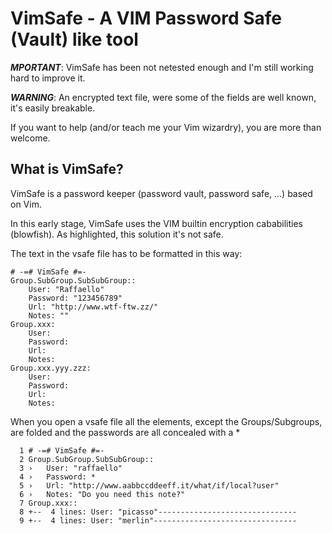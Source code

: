VimSafe - A VIM Password Safe (Vault) like tool
===============================================

***MPORTANT***: VimSafe has been not netested enough and I'm still working hard to improve it.

***WARNING***: An encrypted text file, were some of the fields are well known, it's easily breakable.

If you want to help (and/or teach me your Vim wizardry), you are more than welcome.

What is VimSafe?
----

VimSafe is a password keeper (password vault, password safe, ...) based on Vim.

In this early stage, VimSafe uses the VIM builtin encryption cababilities (blowfish). As highlighted, this solution it's not  safe.

The text in the vsafe file has to be formatted in this way:

``` vsafe
# -=# VimSafe #=-
Group.SubGroup.SubSubGroup::
    User: "Raffaello"
    Password: "123456789"
    Url: "http://www.wtf-ftw.zz/"
    Notes: ""
Group.xxx:
    User:
    Password:
    Url:
    Notes:
Group.xxx.yyy.zzz:
    User:
    Password:
    Url:
    Notes:
```

When you open a vsafe file all the elements, except the Groups/Subgroups, are folded and the passwords are all concealed with a *

``` vim
  1 # -=# VimSafe #=-
  2 Group.SubGroup.SubSubGroup::
  3 ›   User: "raffaello"                       
  4 ›   Password: *
  5 ›   Url: "http://www.aabbccddeeff.it/what/if/local?user"
  6 ›   Notes: "Do you need this note?"
  7 Group.xxx::
  8 +--  4 lines: User: "picasso"-------------------------------
  9 +--  4 lines: User: "merlin"--------------------------------
  ```

